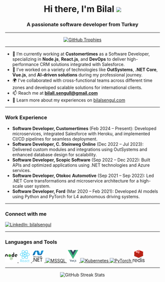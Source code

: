 <div align="center">
  <!-- Intro -->
  <h1>Hi there, I'm Bilal <img src="https://em-content.zobj.net/thumbs/120/twitter/322/waving-hand_1f44b.png" width="35" /></h1>
  <h3>A passionate software developer from Turkey</h3>
</div>

---

<!-- GitHub Trophies -->
<div align="center">
  <a href="https://github.com/ryo-ma/github-profile-trophy">
    <img src="https://github-profile-trophy.vercel.app/?username=bilalsengul&theme=onedark&row=1&column=6" alt="GitHub Trophies" />
  </a>
</div>

---

<!-- About Me -->
- 🌱 I’m currently working at **Customertimes** as a Software Developer, specializing in **Node.js**, **React.js**, and **DevOps** to deliver high-performance CRM solutions integrated with Salesforce.  
- 💼 I’ve worked on a variety of technologies like **OutSystems**, **.NET Core**, **Vue.js**, and **AI-driven solutions** during my professional journey.  
- 🌍 I've collaborated with cross-functional teams across different time zones and developed scalable solutions for international clients.  
- 📫 Reach me at **bilall.sengull@gmail.com**  
- 📄 Learn more about my experiences on [bilalsengul.com](https://www.bilalsengul.com/)

---

<!-- Work Experience -->
### Work Experience
- **Software Developer, Customertimes** (Feb 2024 – Present): Developed microservices, integrated Salesforce with Heroku, and implemented CI/CD pipelines for seamless deployment.
- **Software Developer, C. Steinweg Online** (Dec 2022 – Jul 2023): Delivered custom modules and integrations using OutSystems and enhanced database design for scalability.
- **Software Developer, Scopic Software** (Sep 2022 – Dec 2022): Built APIs and optimized applications using .NET technologies and Azure services.
- **Software Developer, Otokoc Automotive** (Sep 2021 – Sep 2022): Led .NET Core transformations and microservice architecture for a high-scale user system.
- **Software Developer, Ford** (Mar 2020 – Feb 2021): Developed AI models using Python and PyTorch for L4 autonomous driving systems.

---

<!-- Connect With Me -->
### Connect with me
<p>
  <a href="https://linkedin.com/in/bilalsengul" target="_blank">
    <img src="https://raw.githubusercontent.com/rahuldkjain/github-profile-readme-generator/master/src/images/icons/Social/linked-in-alt.svg" alt="LinkedIn: bilalsengul" height="30" width="40" />
  </a>
</p>

---

<!-- Languages and Tools -->
### Languages and Tools

<p>
  <!-- Key Languages -->
  <a href="https://nodejs.org/" target="_blank">
    <img src="https://raw.githubusercontent.com/devicons/devicon/master/icons/nodejs/nodejs-original-wordmark.svg" alt="Node.js" width="40" height="40" />
  </a>
  <a href="https://reactjs.org/" target="_blank">
    <img src="https://raw.githubusercontent.com/devicons/devicon/master/icons/react/react-original-wordmark.svg" alt="React.js" width="40" height="40" />
  </a>
  <a href="https://dotnet.microsoft.com/" target="_blank">
    <img src="https://raw.githubusercontent.com/devicons/devicon/master/icons/dot-net/dot-net-original-wordmark.svg" alt=".NET Core" width="40" height="40" />
  </a>
  <a href="https://www.microsoft.com/en-us/sql-server" target="_blank">
    <img src="https://www.svgrepo.com/show/303229/microsoft-sql-server-logo.svg" alt="MSSQL" width="40" height="40" />
  </a>
  <a href="https://vuejs.org/" target="_blank">
    <img src="https://raw.githubusercontent.com/devicons/devicon/master/icons/vuejs/vuejs-original-wordmark.svg" alt="Vue.js" width="40" height="40" />
  </a>
  <a href="https://kubernetes.io" target="_blank">
    <img src="https://www.vectorlogo.zone/logos/kubernetes/kubernetes-icon.svg" alt="Kubernetes" width="40" height="40" />
  </a>
  <a href="https://pytorch.org/" target="_blank">
    <img src="https://www.vectorlogo.zone/logos/pytorch/pytorch-icon.svg" alt="PyTorch" width="40" height="40" />
  </a>
  <a href="https://redis.io/" target="_blank">
    <img src="https://raw.githubusercontent.com/devicons/devicon/master/icons/redis/redis-original-wordmark.svg" alt="Redis" width="40" height="40" />
  </a>
</p>

---

<!-- GitHub Streak Stats -->
<p align="center">
  <img src="https://github-readme-streak-stats.herokuapp.com/?user=bilalsengul" alt="GitHub Streak Stats" />
</p>
